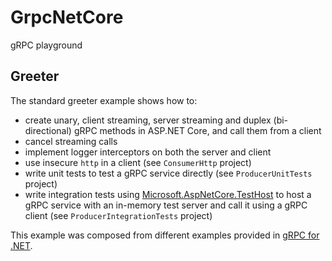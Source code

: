 # GrpcNetCore

gRPC playground

## Greeter

The standard greeter example shows how to:

- create unary, client streaming, server streaming and duplex (bi-directional) gRPC methods in ASP.NET Core, and call them from a client
- cancel streaming calls
- implement logger interceptors on both the server and client
- use insecure `http` in a client (see `ConsumerHttp` project)
- write unit tests to test a gRPC service directly (see `ProducerUnitTests` project)
- write integration tests using [Microsoft.AspNetCore.TestHost](https://www.nuget.org/packages/Microsoft.AspNetCore.TestHost/) to host a gRPC service with an in-memory test server and call it using a gRPC client (see `ProducerIntegrationTests` project)

This example was composed from different examples provided in [gRPC for .NET](https://github.com/grpc/grpc-dotnet).
